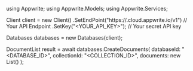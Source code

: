 using Appwrite;
using Appwrite.Models;
using Appwrite.Services;

Client client = new Client()
    .SetEndPoint("https://<REGION>.cloud.appwrite.io/v1") // Your API Endpoint
    .SetKey("<YOUR_API_KEY>"); // Your secret API key

Databases databases = new Databases(client);

DocumentList result = await databases.CreateDocuments(
    databaseId: "<DATABASE_ID>",
    collectionId: "<COLLECTION_ID>",
    documents: new List<object>()
);